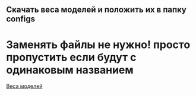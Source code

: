 ## Скачать веса моделей и положить их в папку configs
# Заменять файлы не нужно! просто пропустить если будут с одинаковым названием
[Веса моделей](https://drive.google.com/file/d/13myx7bhinDKP5Oj0mzKXBIICyvAhp1gA/view?usp=sharing)
